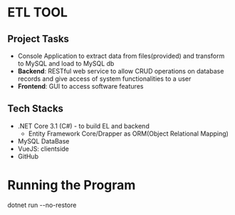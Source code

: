 # ETL TOOL

## Project Tasks

- Console Application to extract data from files(provided) and transform to MySQL and load to MySQL db
- **Backend**:  RESTful web service to allow CRUD operations on database records and give access of system functionalities to a user
- **Frontend**: GUI to access software features

## Tech Stacks

- .NET Core 3.1 (C#) - to build EL and backend
    - Entity Framework Core/Drapper as ORM(Object Relational Mapping)
- MySQL DataBase
- VueJS: clientside
- GitHub

# Running the Program

dotnet run --no-restore
